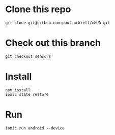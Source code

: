 # Clone this repo

```
git clone git@github.com:paulcockrell/mHUD.git
```

# Check out this branch

```
git checkout sensors
```

# Install
```
npm install
ionic state restore
```

# Run
```
ionic run android --device
```

